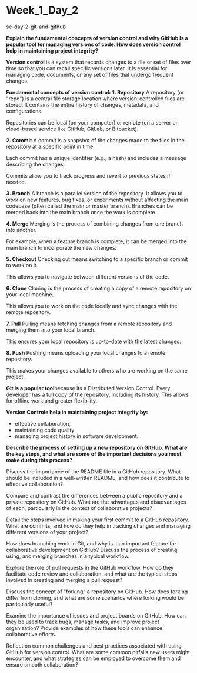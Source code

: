 # Week_1_Day_2
se-day-2-git-and-github

**Explain the fundamental concepts of version control and why GitHub is a popular tool for managing versions of code. How does version control help in maintaining project integrity?**

**Version control** is a system that records changes to a file or set of files over time so that you can recall specific versions later.
It is essential for managing code, documents, or any set of files that undergo frequent changes.

**Fundamental concepts of version control:**
**1. Repository**
A repository (or "repo") is a central file storage location where version-controlled files are stored. It contains the entire history of changes, metadata, and configurations.

Repositories can be local (on your computer) or remote (on a server or cloud-based service like GitHub, GitLab, or Bitbucket).

**2. Commit**
A commit is a snapshot of the changes made to the files in the repository at a specific point in time.

Each commit has a unique identifier (e.g., a hash) and includes a message describing the changes.

Commits allow you to track progress and revert to previous states if needed.

**3. Branch**
A branch is a parallel version of the repository. It allows you to work on new features, bug fixes, or experiments without affecting the main codebase (often called the main or master branch).
Branches can be merged back into the main branch once the work is complete.

**4. Merge**
Merging is the process of combining changes from one branch into another.

For example, when a feature branch is complete, it can be merged into the main branch to incorporate the new changes.

**5. Checkout**
Checking out means switching to a specific branch or commit to work on it.

This allows you to navigate between different versions of the code.

**6. Clone**
Cloning is the process of creating a copy of a remote repository on your local machine.

This allows you to work on the code locally and sync changes with the remote repository.

**7. Pull**
Pulling means fetching changes from a remote repository and merging them into your local branch.

This ensures your local repository is up-to-date with the latest changes.

**8. Push**
Pushing means uploading your local changes to a remote repository.

This makes your changes available to others who are working on the same project.

**Git is a popular tool**because its a Distributed Version Control. Every developer has a full copy of the repository, including its history. This allows for offline work and greater flexibility.

**Version Controle help in maintaining project integrity by:** 
 - effective collaboration,
 - maintaining code quality
 - managing project history in software development.

**Describe the process of setting up a new repository on GitHub. What are the key steps, and what are some of the important decisions you must make during this process?**

Discuss the importance of the README file in a GitHub repository. What should be included in a well-written README, and how does it contribute to effective collaboration?

Compare and contrast the differences between a public repository and a private repository on GitHub. What are the advantages and disadvantages of each, particularly in the context of collaborative projects?

Detail the steps involved in making your first commit to a GitHub repository. What are commits, and how do they help in tracking changes and managing different versions of your project?

How does branching work in Git, and why is it an important feature for collaborative development on GitHub? Discuss the process of creating, using, and merging branches in a typical workflow.

Explore the role of pull requests in the GitHub workflow. How do they facilitate code review and collaboration, and what are the typical steps involved in creating and merging a pull request?

Discuss the concept of "forking" a repository on GitHub. How does forking differ from cloning, and what are some scenarios where forking would be particularly useful?

Examine the importance of issues and project boards on GitHub. How can they be used to track bugs, manage tasks, and improve project organization? Provide examples of how these tools can enhance collaborative efforts.

Reflect on common challenges and best practices associated with using GitHub for version control. What are some common pitfalls new users might encounter, and what strategies can be employed to overcome them and ensure smooth collaboration?
